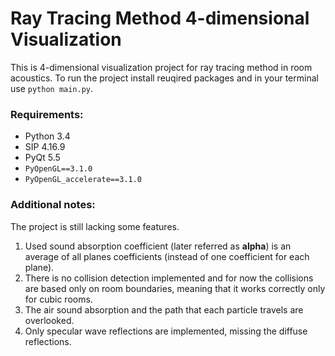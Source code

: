 Ray Tracing Method 4-dimensional Visualization
==============================================

This is 4-dimensional visualization project for ray tracing method in room acoustics.
To run the project install reuqired packages and in your terminal use `python main.py`.

### Requirements:
* Python 3.4
* SIP 4.16.9
* PyQt 5.5
* `PyOpenGL==3.1.0`
* `PyOpenGL_accelerate==3.1.0`

### Additional notes:
The project is still lacking some features.
1. Used sound absorption coefficient (later referred as **alpha**) is an average of all planes coefficients (instead of one coefficient for each plane).
2. There is no collision detection implemented and for now the collisions are based only on room boundaries, meaning that it works correctly only for cubic rooms.
3. The air sound absorption and the path that each particle travels are overlooked.
4. Only specular wave reflections are implemented, missing the diffuse reflections.
